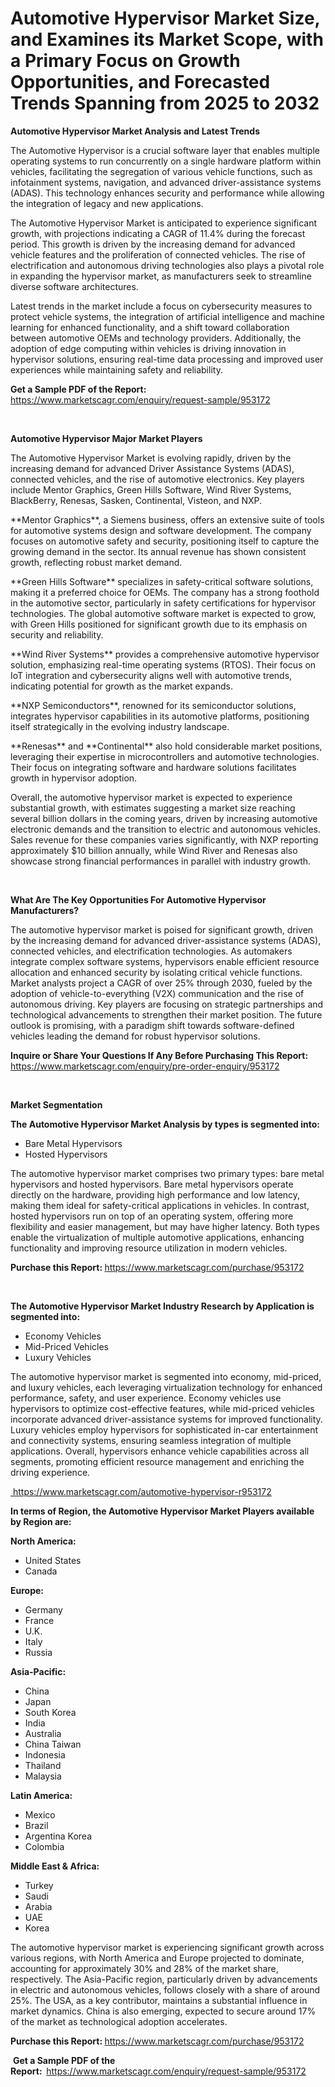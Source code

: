 <p><h1>Automotive Hypervisor Market Size, and Examines its Market Scope, with a Primary Focus on Growth Opportunities, and Forecasted Trends Spanning from 2025 to 2032</h1></p><p><strong>Automotive Hypervisor Market Analysis and Latest Trends</strong></p>
<p><p>The Automotive Hypervisor is a crucial software layer that enables multiple operating systems to run concurrently on a single hardware platform within vehicles, facilitating the segregation of various vehicle functions, such as infotainment systems, navigation, and advanced driver-assistance systems (ADAS). This technology enhances security and performance while allowing the integration of legacy and new applications.</p><p>The Automotive Hypervisor Market is anticipated to experience significant growth, with projections indicating a CAGR of 11.4% during the forecast period. This growth is driven by the increasing demand for advanced vehicle features and the proliferation of connected vehicles. The rise of electrification and autonomous driving technologies also plays a pivotal role in expanding the hypervisor market, as manufacturers seek to streamline diverse software architectures.</p><p>Latest trends in the market include a focus on cybersecurity measures to protect vehicle systems, the integration of artificial intelligence and machine learning for enhanced functionality, and a shift toward collaboration between automotive OEMs and technology providers. Additionally, the adoption of edge computing within vehicles is driving innovation in hypervisor solutions, ensuring real-time data processing and improved user experiences while maintaining safety and reliability.</p></p>
<p><strong>Get a Sample PDF of the Report:&nbsp;</strong> <a href="https://www.marketscagr.com/enquiry/request-sample/953172?utm_campaign=3292&utm_medium=2&utm_source=Github&utm_content=ia&utm_term=17042025&utm_id=automotive-hypervisor">https://www.marketscagr.com/enquiry/request-sample/953172</a></p>
<p>&nbsp;</p>
<p><strong>Automotive Hypervisor Major Market Players</strong></p>
<p><p>The Automotive Hypervisor Market is evolving rapidly, driven by the increasing demand for advanced Driver Assistance Systems (ADAS), connected vehicles, and the rise of automotive electronics. Key players include Mentor Graphics, Green Hills Software, Wind River Systems, BlackBerry, Renesas, Sasken, Continental, Visteon, and NXP.</p><p>**Mentor Graphics**, a Siemens business, offers an extensive suite of tools for automotive systems design and software development. The company focuses on automotive safety and security, positioning itself to capture the growing demand in the sector. Its annual revenue has shown consistent growth, reflecting robust market demand.</p><p>**Green Hills Software** specializes in safety-critical software solutions, making it a preferred choice for OEMs. The company has a strong foothold in the automotive sector, particularly in safety certifications for hypervisor technologies. The global automotive software market is expected to grow, with Green Hills positioned for significant growth due to its emphasis on security and reliability.</p><p>**Wind River Systems** provides a comprehensive automotive hypervisor solution, emphasizing real-time operating systems (RTOS). Their focus on IoT integration and cybersecurity aligns well with automotive trends, indicating potential for growth as the market expands.</p><p>**NXP Semiconductors**, renowned for its semiconductor solutions, integrates hypervisor capabilities in its automotive platforms, positioning itself strategically in the evolving industry landscape.</p><p>**Renesas** and **Continental** also hold considerable market positions, leveraging their expertise in microcontrollers and automotive technologies. Their focus on integrating software and hardware solutions facilitates growth in hypervisor adoption.</p><p>Overall, the automotive hypervisor market is expected to experience substantial growth, with estimates suggesting a market size reaching several billion dollars in the coming years, driven by increasing automotive electronic demands and the transition to electric and autonomous vehicles. Sales revenue for these companies varies significantly, with NXP reporting approximately $10 billion annually, while Wind River and Renesas also showcase strong financial performances in parallel with industry growth.</p></p>
<p>&nbsp;</p>
<p><strong>What Are The Key Opportunities For Automotive Hypervisor Manufacturers?</strong></p>
<p><p>The automotive hypervisor market is poised for significant growth, driven by the increasing demand for advanced driver-assistance systems (ADAS), connected vehicles, and electrification technologies. As automakers integrate complex software systems, hypervisors enable efficient resource allocation and enhanced security by isolating critical vehicle functions. Market analysts project a CAGR of over 25% through 2030, fueled by the adoption of vehicle-to-everything (V2X) communication and the rise of autonomous driving. Key players are focusing on strategic partnerships and technological advancements to strengthen their market position. The future outlook is promising, with a paradigm shift towards software-defined vehicles leading the demand for robust hypervisor solutions.</p></p>
<p><strong>Inquire or Share Your Questions If Any Before Purchasing This Report:</strong> <a href="https://www.marketscagr.com/enquiry/pre-order-enquiry/953172?utm_campaign=3292&utm_medium=2&utm_source=Github&utm_content=ia&utm_term=17042025&utm_id=automotive-hypervisor">https://www.marketscagr.com/enquiry/pre-order-enquiry/953172</a></p>
<p>&nbsp;</p>
<p><strong>Market Segmentation</strong></p>
<p><strong>The Automotive Hypervisor Market Analysis by types is segmented into:</strong></p>
<p><ul><li>Bare Metal Hypervisors</li><li>Hosted Hypervisors</li></ul></p>
<p><p>The automotive hypervisor market comprises two primary types: bare metal hypervisors and hosted hypervisors. Bare metal hypervisors operate directly on the hardware, providing high performance and low latency, making them ideal for safety-critical applications in vehicles. In contrast, hosted hypervisors run on top of an operating system, offering more flexibility and easier management, but may have higher latency. Both types enable the virtualization of multiple automotive applications, enhancing functionality and improving resource utilization in modern vehicles.</p></p>
<p><strong>Purchase this Report:&nbsp;</strong><a href="https://www.marketscagr.com/purchase/953172?utm_campaign=3292&utm_medium=2&utm_source=Github&utm_content=ia&utm_term=17042025&utm_id=automotive-hypervisor">https://www.marketscagr.com/purchase/953172</a></p>
<p>&nbsp;</p>
<p><strong>The Automotive Hypervisor Market Industry Research by Application is segmented into:</strong></p>
<p><ul><li>Economy Vehicles</li><li>Mid-Priced Vehicles</li><li>Luxury Vehicles</li></ul></p>
<p><p>The automotive hypervisor market is segmented into economy, mid-priced, and luxury vehicles, each leveraging virtualization technology for enhanced performance, safety, and user experience. Economy vehicles use hypervisors to optimize cost-effective features, while mid-priced vehicles incorporate advanced driver-assistance systems for improved functionality. Luxury vehicles employ hypervisors for sophisticated in-car entertainment and connectivity systems, ensuring seamless integration of multiple applications. Overall, hypervisors enhance vehicle capabilities across all segments, promoting efficient resource management and enriching the driving experience.</p></p>
<p><a href="https://www.marketscagr.com/automotive-hypervisor-r953172?utm_campaign=3292&utm_medium=2&utm_source=Github&utm_content=ia&utm_term=17042025&utm_id=automotive-hypervisor">&nbsp;https://www.marketscagr.com/automotive-hypervisor-r953172</a></p>
<p><strong>In terms of Region, the Automotive Hypervisor Market Players available by Region are:</strong></p>
<p>
    <p> <strong> North America: </strong>
        <ul>
            <li>United States</li>
            <li>Canada</li>
        </ul>
        </p> 
    <p> <strong> Europe: </strong>
        <ul>
            <li>Germany</li>
            <li>France</li>
            <li>U.K.</li>
            <li>Italy</li>
            <li>Russia</li>
        </ul>
        </p> 
    <p> <strong> Asia-Pacific: </strong>
        <ul>
            <li>China</li>
            <li>Japan</li>
            <li>South Korea</li>
            <li>India</li>
            <li>Australia</li>
            <li>China Taiwan</li>
            <li>Indonesia</li>
            <li>Thailand</li>
            <li>Malaysia</li>
        </ul>
        </p> 
    <p> <strong> Latin America: </strong>
        <ul>
            <li>Mexico</li>
            <li>Brazil</li>
            <li>Argentina Korea</li>
            <li>Colombia</li>
        </ul>
        </p> 
    <p> <strong> Middle East & Africa: </strong>
        <ul>
            <li>Turkey</li>
            <li>Saudi</li>
            <li>Arabia</li>
            <li>UAE</li>
            <li>Korea</li>
        </ul>
    </p>
    </p>
<p><p>The automotive hypervisor market is experiencing significant growth across various regions, with North America and Europe projected to dominate, accounting for approximately 30% and 28% of the market share, respectively. The Asia-Pacific region, particularly driven by advancements in electric and autonomous vehicles, follows closely with a share of around 25%. The USA, as a key contributor, maintains a substantial influence in market dynamics. China is also emerging, expected to secure around 17% of the market as technological adoption accelerates.</p></p>
<p><strong>Purchase this Report: </strong><a href="https://www.marketscagr.com/purchase/953172?utm_campaign=3292&utm_medium=2&utm_source=Github&utm_content=ia&utm_term=17042025&utm_id=automotive-hypervisor">https://www.marketscagr.com/purchase/953172</a></p>
<p>&nbsp;<strong>Get a Sample PDF of the Report:&nbsp;&nbsp;</strong><a href="https://www.marketscagr.com/enquiry/request-sample/953172?utm_campaign=3292&utm_medium=2&utm_source=Github&utm_content=ia&utm_term=17042025&utm_id=automotive-hypervisor">https://www.marketscagr.com/enquiry/request-sample/953172</a></p>
<p><strong></strong></p>
<p><p></p><p></p><p></p></p>